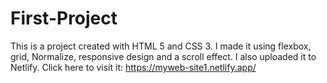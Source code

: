 # First-Project
This is a project created with HTML 5 and CSS 3. I made it using flexbox, grid, Normalize, responsive design and a scroll effect. I also uploaded it to Netlify.
Click here to visit it:
https://myweb-site1.netlify.app/

